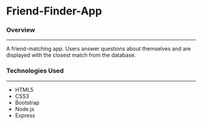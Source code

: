 # Friend-Finder-App

### Overview
---
A friend-matching app.
Users answer questions about themselves and are displayed with the closest match from the database.

### Technologies Used
---
* HTML5
* CSS3
* Bootstrap
* Node.js
* Express

